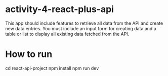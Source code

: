 # activity-4-react-plus-api
This app should include features to retrieve all data from the API and create new data entries. You must include an input form for creating data and a table or list to display all existing data fetched from the API. 

# How to run
cd react-api-project
npm install
npm run dev
